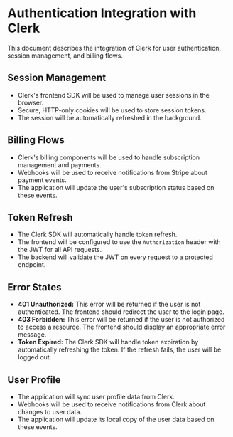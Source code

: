 # Authentication Integration with Clerk

This document describes the integration of Clerk for user authentication, session management, and billing flows.

## Session Management
- Clerk's frontend SDK will be used to manage user sessions in the browser.
- Secure, HTTP-only cookies will be used to store session tokens.
- The session will be automatically refreshed in the background.

## Billing Flows
- Clerk's billing components will be used to handle subscription management and payments.
- Webhooks will be used to receive notifications from Stripe about payment events.
- The application will update the user's subscription status based on these events.

## Token Refresh
- The Clerk SDK will automatically handle token refresh.
- The frontend will be configured to use the `Authorization` header with the JWT for all API requests.
- The backend will validate the JWT on every request to a protected endpoint.

## Error States
- **401 Unauthorized:** This error will be returned if the user is not authenticated. The frontend should redirect the user to the login page.
- **403 Forbidden:** This error will be returned if the user is not authorized to access a resource. The frontend should display an appropriate error message.
- **Token Expired:** The Clerk SDK will handle token expiration by automatically refreshing the token. If the refresh fails, the user will be logged out.

## User Profile
- The application will sync user profile data from Clerk.
- Webhooks will be used to receive notifications from Clerk about changes to user data.
- The application will update its local copy of the user data based on these events.
